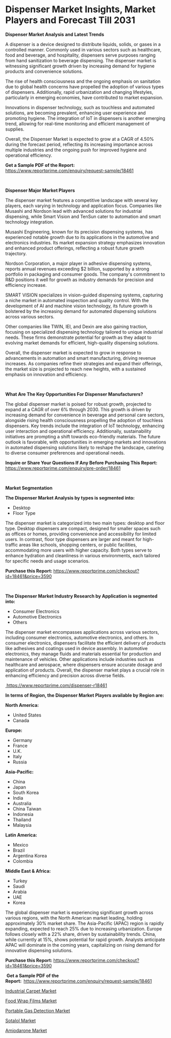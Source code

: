 <p><h1>Dispenser Market Insights, Market Players and Forecast Till 2031</h1></p><p><strong>Dispenser Market Analysis and Latest Trends</strong></p>
<p><p>A dispenser is a device designed to distribute liquids, solids, or gases in a controlled manner. Commonly used in various sectors such as healthcare, food and beverage, and hospitality, dispensers serve purposes ranging from hand sanitization to beverage dispensing. The dispenser market is witnessing significant growth driven by increasing demand for hygiene products and convenience solutions. </p><p>The rise of health consciousness and the ongoing emphasis on sanitation due to global health concerns have propelled the adoption of various types of dispensers. Additionally, rapid urbanization and changing lifestyles, particularly in emerging economies, have contributed to market expansion. </p><p>Innovations in dispenser technology, such as touchless and automated solutions, are becoming prevalent, enhancing user experience and promoting hygiene. The integration of IoT in dispensers is another emerging trend, allowing for real-time monitoring and efficient management of supplies. </p><p>Overall, the Dispenser Market is expected to grow at a CAGR of 4.50% during the forecast period, reflecting its increasing importance across multiple industries and the ongoing push for improved hygiene and operational efficiency.</p></p>
<p><strong>Get a Sample PDF of the Report:&nbsp;</strong> <a href="https://www.reportprime.com/enquiry/request-sample/18461?utm_campaign=1110&utm_medium=2&utm_source=Github&utm_content=ia&utm_term=21112024&utm_id=dispenser">https://www.reportprime.com/enquiry/request-sample/18461</a></p>
<p>&nbsp;</p>
<p><strong>Dispenser Major Market Players</strong></p>
<p><p>The dispenser market features a competitive landscape with several key players, each varying in technology and application focus. Companies like Musashi and Nordson lead with advanced solutions for industrial dispensing, while Smart Vision and TenSun cater to automation and smart technology integration. </p><p>Musashi Engineering, known for its precision dispensing systems, has experienced notable growth due to its applications in the automotive and electronics industries. Its market expansion strategy emphasizes innovation and enhanced product offerings, reflecting a robust future growth trajectory.</p><p>Nordson Corporation, a major player in adhesive dispensing systems, reports annual revenues exceeding $2 billion, supported by a strong portfolio in packaging and consumer goods. The company's commitment to R&D positions it well for growth as industry demands for precision and efficiency increase.</p><p>SMART VISION specializes in vision-guided dispensing systems, capturing a niche market in automated inspection and quality control. With the development of AI and machine vision technology, its future growth is bolstered by the increasing demand for automated dispensing solutions across various sectors.</p><p>Other companies like TWIN, IEI, and Dexin are also gaining traction, focusing on specialized dispensing technology tailored to unique industrial needs. These firms demonstrate potential for growth as they adapt to evolving market demands for efficient, high-quality dispensing solutions.</p><p>Overall, the dispenser market is expected to grow in response to advancements in automation and smart manufacturing, driving revenue increases. As companies refine their strategies and expand their offerings, the market size is projected to reach new heights, with a sustained emphasis on innovation and efficiency.</p></p>
<p>&nbsp;</p>
<p><strong>What Are The Key Opportunities For Dispenser Manufacturers?</strong></p>
<p><p>The global dispenser market is poised for robust growth, projected to expand at a CAGR of over 6% through 2030. This growth is driven by increasing demand for convenience in beverage and personal care sectors, alongside rising health consciousness propelling the adoption of touchless dispensers. Key trends include the integration of IoT technology, enhancing user interaction and operational efficiency. Additionally, sustainability initiatives are prompting a shift towards eco-friendly materials. The future outlook is favorable, with opportunities in emerging markets and innovations in automated dispensing solutions likely to reshape the landscape, catering to diverse consumer preferences and operational needs.</p></p>
<p><strong>Inquire or Share Your Questions If Any Before Purchasing This Report:</strong> <a href="https://www.reportprime.com/enquiry/pre-order/18461?utm_campaign=1110&utm_medium=2&utm_source=Github&utm_content=ia&utm_term=21112024&utm_id=dispenser">https://www.reportprime.com/enquiry/pre-order/18461</a></p>
<p>&nbsp;</p>
<p><strong>Market Segmentation</strong></p>
<p><strong>The Dispenser Market Analysis by types is segmented into:</strong></p>
<p><ul><li>Desktop</li><li>Floor Type</li></ul></p>
<p><p>The dispenser market is categorized into two main types: desktop and floor type. Desktop dispensers are compact, designed for smaller spaces such as offices or homes, providing convenience and accessibility for limited users. In contrast, floor type dispensers are larger and meant for high-traffic areas like schools, shopping centers, or public facilities, accommodating more users with higher capacity. Both types serve to enhance hydration and cleanliness in various environments, each tailored for specific needs and usage scenarios.</p></p>
<p><strong>Purchase this Report:&nbsp;</strong><a href="https://www.reportprime.com/checkout?id=18461&price=3590&utm_campaign=1110&utm_medium=2&utm_source=Github&utm_content=ia&utm_term=21112024&utm_id=dispenser">https://www.reportprime.com/checkout?id=18461&price=3590</a></p>
<p>&nbsp;</p>
<p><strong>The Dispenser Market Industry Research by Application is segmented into:</strong></p>
<p><ul><li>Consumer Electronics</li><li>Automotive Electronics</li><li>Others</li></ul></p>
<p><p>The dispenser market encompasses applications across various sectors, including consumer electronics, automotive electronics, and others. In consumer electronics, dispensers facilitate the efficient delivery of products like adhesives and coatings used in device assembly. In automotive electronics, they manage fluids and materials essential for production and maintenance of vehicles. Other applications include industries such as healthcare and aerospace, where dispensers ensure accurate dosage and application of products. Overall, the dispenser market plays a crucial role in enhancing efficiency and precision across diverse fields.</p></p>
<p><a href="https://www.reportprime.com/dispenser-r18461?utm_campaign=1110&utm_medium=2&utm_source=Github&utm_content=ia&utm_term=21112024&utm_id=dispenser">&nbsp;https://www.reportprime.com/dispenser-r18461</a></p>
<p><strong>In terms of Region, the Dispenser Market Players available by Region are:</strong></p>
<p>
    <p> <strong> North America: </strong>
        <ul>
            <li>United States</li>
            <li>Canada</li>
        </ul>
        </p> 
    <p> <strong> Europe: </strong>
        <ul>
            <li>Germany</li>
            <li>France</li>
            <li>U.K.</li>
            <li>Italy</li>
            <li>Russia</li>
        </ul>
        </p> 
    <p> <strong> Asia-Pacific: </strong>
        <ul>
            <li>China</li>
            <li>Japan</li>
            <li>South Korea</li>
            <li>India</li>
            <li>Australia</li>
            <li>China Taiwan</li>
            <li>Indonesia</li>
            <li>Thailand</li>
            <li>Malaysia</li>
        </ul>
        </p> 
    <p> <strong> Latin America: </strong>
        <ul>
            <li>Mexico</li>
            <li>Brazil</li>
            <li>Argentina Korea</li>
            <li>Colombia</li>
        </ul>
        </p> 
    <p> <strong> Middle East & Africa: </strong>
        <ul>
            <li>Turkey</li>
            <li>Saudi</li>
            <li>Arabia</li>
            <li>UAE</li>
            <li>Korea</li>
        </ul>
    </p>
    </p>
<p><p>The global dispenser market is experiencing significant growth across various regions, with the North American market leading, holding approximately 30% market share. The Asia-Pacific (APAC) region is rapidly expanding, expected to reach 25% due to increasing urbanization. Europe follows closely with a 22% share, driven by sustainability trends. China, while currently at 15%, shows potential for rapid growth. Analysts anticipate APAC will dominate in the coming years, capitalizing on rising demand for innovative dispensing solutions.</p></p>
<p><strong>Purchase this Report: </strong><a href="https://www.reportprime.com/checkout?id=18461&price=3590&utm_campaign=1110&utm_medium=2&utm_source=Github&utm_content=ia&utm_term=21112024&utm_id=dispenser">https://www.reportprime.com/checkout?id=18461&price=3590</a></p>
<p>&nbsp;<strong>Get a Sample PDF of the Report:&nbsp;&nbsp;</strong><a href="https://www.reportprime.com/enquiry/request-sample/18461?utm_campaign=1110&utm_medium=2&utm_source=Github&utm_content=ia&utm_term=21112024&utm_id=dispenser">https://www.reportprime.com/enquiry/request-sample/18461</a></p>
<p><strong></strong></p>
<p><p><a href="https://www.linkedin.com/pulse/industrial-carpet-market-trends-detailed-study-its-segmentation-owa5c?utm_campaign=1110&utm_medium=2&utm_source=Github&utm_content=ia&utm_term=21112024&utm_id=dispenser">Industrial Carpet Market</a></p><p><a href="https://www.linkedin.com/pulse/investment-opportunities-food-wrap-films-sector-risk-analysis-k9mgc?utm_campaign=1110&utm_medium=2&utm_source=Github&utm_content=ia&utm_term=21112024&utm_id=dispenser">Food Wrap Films Market</a></p><p><a href="https://www.linkedin.com/pulse/comprehensive-portable-gas-detection-market-report-segmentation-wiwhe?utm_campaign=1110&utm_medium=2&utm_source=Github&utm_content=ia&utm_term=21112024&utm_id=dispenser">Portable Gas Detection Market</a></p><p><a href="https://issuu.com/reportprime-2/docs/sotalol-market-size-2030.pptx_5d0b83f84bb26d?utm_campaign=1110&utm_medium=2&utm_source=Github&utm_content=ia&utm_term=21112024&utm_id=dispenser">Sotalol Market</a></p><p><a href="https://issuu.com/reportprime-2/docs/amiodarone-market-size-2030.pptx_f4feea2b3d8195?utm_campaign=1110&utm_medium=2&utm_source=Github&utm_content=ia&utm_term=21112024&utm_id=dispenser">Amiodarone Market</a></p></p>
